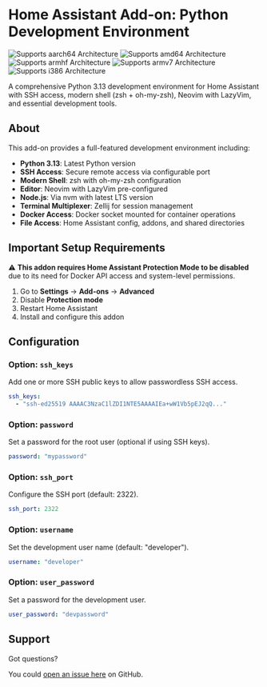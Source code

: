 # Home Assistant Add-on: Python Development Environment

![Supports aarch64 Architecture][aarch64-shield]
![Supports amd64 Architecture][amd64-shield]
![Supports armhf Architecture][armhf-shield]
![Supports armv7 Architecture][armv7-shield]
![Supports i386 Architecture][i386-shield]

A comprehensive Python 3.13 development environment for Home Assistant with SSH access, modern shell (zsh + oh-my-zsh), Neovim with LazyVim, and essential development tools.

## About

This add-on provides a full-featured development environment including:

- **Python 3.13**: Latest Python version
- **SSH Access**: Secure remote access via configurable port
- **Modern Shell**: zsh with oh-my-zsh configuration  
- **Editor**: Neovim with LazyVim pre-configured
- **Node.js**: Via nvm with latest LTS version
- **Terminal Multiplexer**: Zellij for session management
- **Docker Access**: Docker socket mounted for container operations
- **File Access**: Home Assistant config, addons, and shared directories

## Important Setup Requirements

⚠️ **This addon requires Home Assistant Protection Mode to be disabled** due to its need for Docker API access and system-level permissions.

1. Go to **Settings** → **Add-ons** → **Advanced**
2. Disable **Protection mode**
3. Restart Home Assistant
4. Install and configure this addon

## Configuration

### Option: `ssh_keys`

Add one or more SSH public keys to allow passwordless SSH access.

```yaml
ssh_keys:
  - "ssh-ed25519 AAAAC3NzaC1lZDI1NTE5AAAAIEa+wW1Vb5pEJ2qQ..."
```

### Option: `password`

Set a password for the root user (optional if using SSH keys).

```yaml
password: "mypassword"
```

### Option: `ssh_port`

Configure the SSH port (default: 2322).

```yaml
ssh_port: 2322
```

### Option: `username`

Set the development user name (default: "developer").

```yaml
username: "developer"
```

### Option: `user_password`

Set a password for the development user.

```yaml
user_password: "devpassword"
```

## Support

Got questions?

You could [open an issue here][issue] on GitHub.

[aarch64-shield]: https://img.shields.io/badge/aarch64-yes-green.svg
[amd64-shield]: https://img.shields.io/badge/amd64-yes-green.svg
[armhf-shield]: https://img.shields.io/badge/armhf-yes-green.svg
[armv7-shield]: https://img.shields.io/badge/armv7-yes-green.svg
[i386-shield]: https://img.shields.io/badge/i386-yes-green.svg
[issue]: https://github.com/yourusername/hass-python-dev-addon/issues